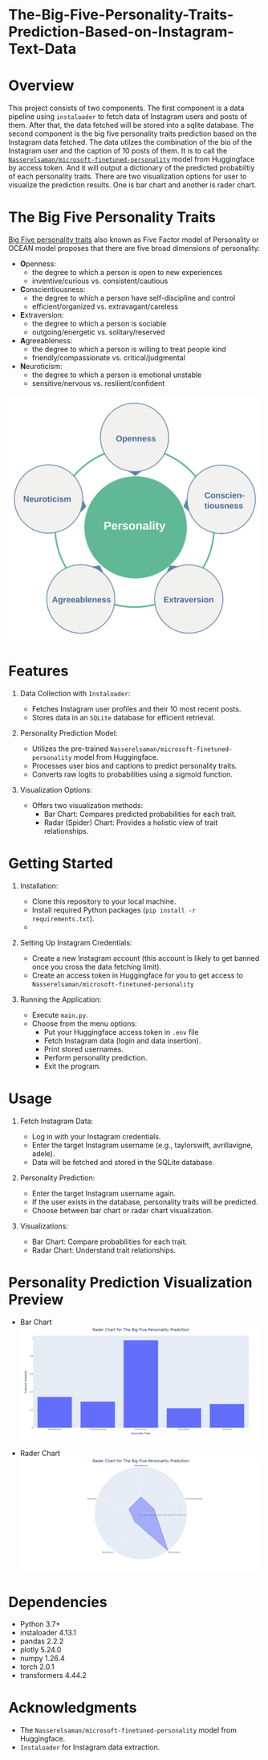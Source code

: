# The-Big-Five-Personality-Traits-Prediction-Based-on-Instagram-Text-Data
# Overview
 This project consists of two components. The first component is a data pipeline using `instaloader` to fetch data of Instagram users and posts of them. After that, the data fetched will be stored into a sqlite database. The second component is the big five personality traits prediction based on the Instagram data fetched. The data utilzes the combination of the bio of the Instagram user and the caption of 10 posts of them. It is to call the [`Nasserelsaman/microsoft-finetuned-personality`](https://huggingface.co/Nasserelsaman/microsoft-finetuned-personality) model from Huggingface by access token. And it will output a dictionary of the predicted probabiltiy of each personality traits. There are two visualization options for user to visualize the prediction results. One is bar chart and another is rader chart.

# The Big Five Personality Traits 
[Big Five personality traits](https://en.wikipedia.org/wiki/Big_Five_personality_traits) also known as Five Factor model of Personality or OCEAN model proposes that there are five broad dimensions of personality:
   * **O**penness: 
     * the degree to which a person is open to new experiences
     * inventive/curious vs. consistent/cautious
   * **C**onscientiousness:
     * the degree to which a person have self-discipline and control
     * efficient/organized vs. extravagant/careless
   * **E**xtraversion:
     * the degree to which a person is sociable
     * outgoing/energetic vs. solitary/reserved
   * **A**greeableness:
     * the degree to which a person is willing to treat people kind
     * friendly/compassionate vs. critical/judgmental
   * **N**euroticism:
     * the degree to which a person is emotional unstable
     * sensitive/nervous vs. resilient/confident

![big-five](/img/big-five.png)

# Features
1. Data Collection with `Instaloader`:
   * Fetches Instagram user profiles and their 10 most recent posts.
   * Stores data in an `SQLite` database for efficient retrieval.

2. Personality Prediction Model:
   * Utilizes the pre-trained `Nasserelsaman/microsoft-finetuned-personality` model from Huggingface.
   * Processes user bios and captions to predict personality traits.
   * Converts raw logits to probabilities using a sigmoid function.

3. Visualization Options:
   * Offers two visualization methods:
     * Bar Chart: Compares predicted probabilities for each trait.
     * Radar (Spider) Chart: Provides a holistic view of trait relationships.

# Getting Started
1. Installation:
    * Clone this repository to your local machine.
    * Install required Python packages (`pip install -r requirements.txt`).
    * 
2. Setting Up Instagram Credentials:
    * Create a new Instagram account (this account is likely to get banned once you cross the data fetching limit).
    * Create an access token in Huggingface for you to get access to `Nasserelsaman/microsoft-finetuned-personality` 

3. Running the Application:
    * Execute `main.py`.
    * Choose from the menu options:
        * Put your Huggingface access token in `.env` file
        * Fetch Instagram data (login and data insertion).
        * Print stored usernames.
        * Perform personality prediction.
        * Exit the program.

# Usage
1. Fetch Instagram Data:
   * Log in with your Instagram credentials.
   * Enter the target Instagram username (e.g., taylorswift, avrillavigne, adele).
   * Data will be fetched and stored in the SQLite database.

2. Personality Prediction:
   * Enter the target Instagram username again.
   * If the user exists in the database, personality traits will be predicted.
   * Choose between bar chart or radar chart visualization.

3. Visualizations:
   * Bar Chart: Compare probabilities for each trait.
   * Radar Chart: Understand trait relationships.

# Personality Prediction Visualization Preview
* Bar Chart
![bar_chart_ex1](./img/bar_chart_ex1.png)

* Rader Chart
![rader_chart_ex1](./img/rader_chart_ex1.png)

# Dependencies
* Python 3.7+
* instaloader 4.13.1
* pandas 2.2.2
* plotly 5.24.0
* numpy 1.26.4
* torch 2.0.1
* transformers 4.44.2

# Acknowledgments
* The `Nasserelsaman/microsoft-finetuned-personality` model from Huggingface.
* `Instaloader` for Instagram data extraction.

